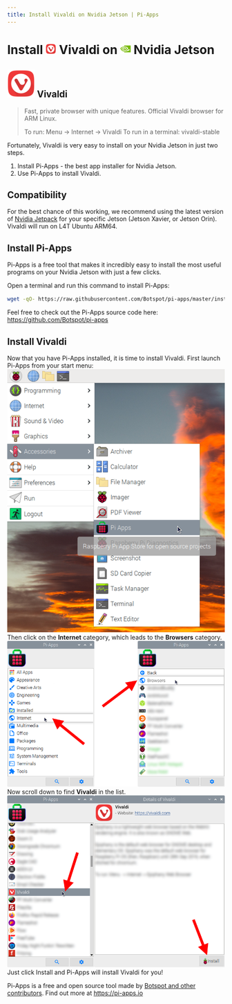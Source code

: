 ```yaml
---
title: Install Vivaldi on Nvidia Jetson | Pi-Apps
---
```

<div class="simple-install-content content">

# Install <img src="/img/app-icons/Vivaldi/icon-64.png" height=24> Vivaldi on <img src=/img/other-icons/nvidia-icon.svg height=24> Nvidia Jetson

## <img src="/img/app-icons/Vivaldi/icon-64.png"> Vivaldi
> Fast, private browser with unique features.
> Official Vivaldi browser for ARM Linux.
> 
> To run: Menu -> Internet -> Vivaldi
> To run in a terminal: vivaldi-stable

Fortunately, Vivaldi is very easy to install on your Nvidia Jetson in just two steps.
1. Install Pi-Apps - the best app installer for Nvidia Jetson.
2. Use Pi-Apps to install Vivaldi.
</div>
<div class="simple-install-content content">

## Compatibility
For the best chance of this working, we recommend using the latest version of [Nvidia Jetpack](https://developer.nvidia.com/embedded/jetpack-archive) for your specific Jetson (Jetson Xavier, or Jetson Orin).
Vivaldi will run on L4T Ubuntu ARM64.
</div>
<div class="simple-install-content content">

## Install Pi-Apps

Pi-Apps is a free tool that makes it incredibly easy to install the most useful programs on your Nvidia Jetson with just a few clicks.

Open a terminal and run this command to install Pi-Apps:
```bash
wget -qO- https://raw.githubusercontent.com/Botspot/pi-apps/master/install | bash
```
Feel free to check out the Pi-Apps source code here: https://github.com/Botspot/pi-apps
</div>
<div class="simple-install-content content">

## Install Vivaldi

Now that you have Pi-Apps installed, it is time to install Vivaldi.
First launch Pi-Apps from your start menu:
<img src="/img/start-menu.png">
Then click on the <b>Internet</b> category, which leads to the <b>Browsers</b> category.
<img src="/img/category-selections/Browsers.png">
Now scroll down to find <b>Vivaldi</b> in the list.
<img src="/img/app-icons/Vivaldi/app-selection.png">
Just click Install and Pi-Apps will install Vivaldi for you!
</div>
<div class="simple-install-content content">

Pi-Apps is a free and open source tool made by [Botspot and other contributors](/about/#contributors). Find out more at https://pi-apps.io
</div>
